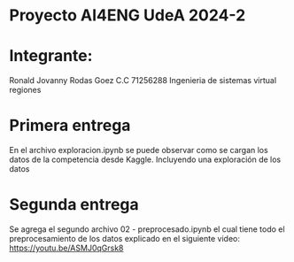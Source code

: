 # Proyecto AI4ENG UdeA 2024-2
# Integrante:
Ronald Jovanny Rodas Goez 
C.C 71256288
Ingenieria de sistemas virtual regiones

# Primera entrega
En el archivo exploracion.ipynb se puede observar como se cargan los datos de la competencia desde Kaggle. Incluyendo una exploración de los datos

# Segunda entrega
Se agrega el segundo archivo 02 - preprocesado.ipynb el cual tiene todo el preprocesamiento de los datos explicado en el siguiente video: https://youtu.be/ASMJ0qGrsk8
